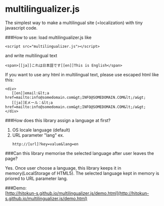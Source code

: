 multilingualizer.js
===================

The simplest way to make a multilingual site (=localization) with tiny javascript code.  

###How to use:
load multilingualizer.js like

```
<script src="multilingualizer.js"></script>
```
and write multilingual text

```
<span>[[ja]]これは日本語です[[en]]This is English</span>
```

If you want to use any html in multilingual text, please use escaped html like this:

```
<div>
   [[en]]email:&lt;a href=mailto:info@somedomain.com&gt;INFO@SOMEDOMAIN.COM&lt;/a&gt;
   [[ja]]Eメール：&lt;a href=mailto:info@somedomain.com&gt;INFO@SOMEDOMAIN.COM&lt;/a&gt;
</div>
```

###How does this library assign a language at first?
1. OS locale language (default)
2. URL parameter "lang" ex.
   ```
   http://[url]?key=value&lang=en
   ```

###Can this library memorise the selected language after user leaves the page?  

Yes. Once user choose a language, this library keeps it in memory(LocalStorage of HTML5).
The selected language kept in memory is priored to URL parameter lang.

###Demo:  
[http://hitokun-s.github.io/multilingualizer.js/demo.html](http://hitokun-s.github.io/multilingualizer.js/demo.html)  

